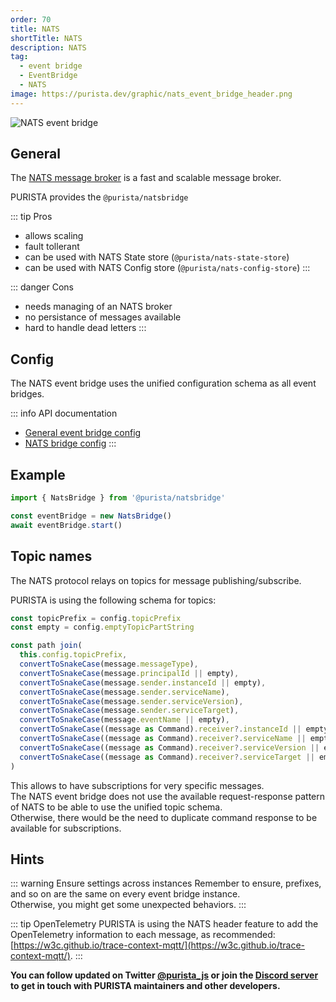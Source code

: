 ```yaml
---
order: 70
title: NATS
shortTitle: NATS
description: NATS
tag:
  - event bridge
  - EventBridge
  - NATS
image: https://purista.dev/graphic/nats_event_bridge_header.png
---
```


![NATS event bridge](/graphic/nats_event_bridge_header.png)

## General

The [NATS message broker](https://nats.io/) is a fast and scalable message broker.

PURISTA provides the `@purista/natsbridge`

::: tip Pros

- allows scaling
- fault tollerant
- can be used with NATS State store (`@purista/nats-state-store`)
- can be used with NATS Config store (`@purista/nats-config-store`)
:::

::: danger Cons

- needs managing of an NATS broker
- no persistance of messages available
- hard to handle dead letters
:::

## Config

The NATS event bridge uses the unified configuration schema as all event bridges.  

::: info API documentation

- [General event bridge config](../../api/modules/purista_core.html#eventbridgeconfig)
- [NATS bridge config](../../api/modules/purista_natsbridge.html#natsbridgeconfig)
:::

## Example

```typescript
import { NatsBridge } from '@purista/natsbridge'

const eventBridge = new NatsBridge()
await eventBridge.start()

```

## Topic names

The NATS protocol relays on topics for message publishing/subscribe.

PURISTA is using the following schema for topics:

```typescript
const topicPrefix = config.topicPrefix
const empty = config.emptyTopicPartString

const path join(
  this.config.topicPrefix,
  convertToSnakeCase(message.messageType),
  convertToSnakeCase(message.principalId || empty),
  convertToSnakeCase(message.sender.instanceId || empty),
  convertToSnakeCase(message.sender.serviceName),
  convertToSnakeCase(message.sender.serviceVersion),
  convertToSnakeCase(message.sender.serviceTarget),
  convertToSnakeCase(message.eventName || empty),
  convertToSnakeCase((message as Command).receiver?.instanceId || empty),
  convertToSnakeCase((message as Command).receiver?.serviceName || empty),
  convertToSnakeCase((message as Command).receiver?.serviceVersion || empty),
  convertToSnakeCase((message as Command).receiver?.serviceTarget || empty),
)
```

This allows to have subscriptions for very specific messages.  
The NATS event bridge does not use the available request-response pattern of NATS to be able to use the unified topic schema.  
Otherwise, there would be the need to duplicate command response to be available for subscriptions.

## Hints

::: warning Ensure settings across instances
Remember to ensure, prefixes, and so on are the same on every event bridge instance.  
Otherwise, you might get some unexpected behaviors.
:::

::: tip OpenTelemetry
PURISTA is using the NATS header feature to add the OpenTelemetry information to each message, as recommended:  
[https://w3c.github.io/trace-context-mqtt/](https://w3c.github.io/trace-context-mqtt/).
:::

__You can follow updated on Twitter [@purista_js](https://twitter.com/purista_js) or join the [Discord server](https://discord.gg/9feaUm3H2v) to get in touch with PURISTA maintainers and other developers.__
